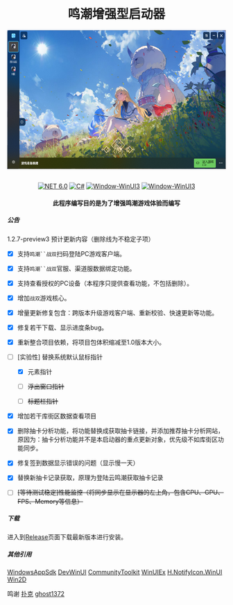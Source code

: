 <div align="center">
   <h1>鸣潮增强型启动器</h1>
   <img align="center" height="400" src="img/main.png" alt="Main" style="zoom:80%;" data-align="center">
   <br/>
   <br/>

   [![NET 6.0](https://img.shields.io/badge/dotnet-8.0-purple.svg?style=flat-square&color=512bd4)](https://learn.microsoft.com/zh-cn/dotnet/core/whats-new/dotnet-7)
   [![C#](https://img.shields.io/badge/CSharp-14.0-purple.svg?style=flat-square&color=512bd4)](https://learn.microsoft.com/zh-cn/dotnet/csharp/)
   [![Window-WinUI3](https://img.shields.io/badge/WindowsAppSDK-v1.6-blue)](https://learn.microsoft.com/en-us/windows/apps/windows-app-sdk/)
   [![Window-WinUI3](https://img.shields.io/badge/AOT-purple)](https://learn.microsoft.com/zh-cn/dotnet/core/deploying/native-aot/interop/)

</div>

<div align="center">

<h4> 此程序编写目的是为了增强鸣潮游戏体验而编写 </h4>

</div>

##### 公告

1.2.7-preview3 预计更新内容（删除线为不稳定子项）

- [x] 支持`鸣潮``战双`扫码登陆PC游戏客户端。

- [x] 支持`鸣潮``战双`官服、渠道服数据绑定功能。

- [x] 支持查看授权的PC设备（本程序只提供查看功能，不包括删除）。

- [x] 增加`战双`游戏核心。

- [x] 增量更新修复包含：跨版本升级游戏客户端、重新校验、快速更新等功能。

- [x] 修复若干下载、显示进度条bug。

- [x] 重新整合项目依赖，将项目包体积缩减至1.0版本大小。

- [ ] [实验性] 替换系统默认鼠标指针
  
  - [x] 元素指针
  
  - [ ] ~~浮出窗口指针~~
  
  - [ ] ~~标题栏指针~~

- [x] 增加若干库街区数据查看项目

- [x] 删除抽卡分析功能，将功能替换成获取抽卡链接，并添加推荐抽卡分析网站，原因为：抽卡分析功能并不是本启动器的重点更新对象，优先级不如库街区功能同步。

- [x] 修复签到数据显示错误的问题（显示慢一天）
- [x] 替换新抽卡记录获取，原理为登陆云鸣潮获取抽卡记录

- [ ] ~~[等待测试稳定]性能监控（将同步显示在显示器的左上角，包含CPU、GPU、FPS、Memory等信息）~~


##### 下载

进入到<a href="https://github.com/BlameTwo/WutheringWavesTool/releases">Release</a>页面下载最新版本进行安装。

##### 其他引用
[WindowsAppSdk](https://github.com/microsoft/WindowsAppSDK)
[DevWinUI](https://github.com/ghost1372/DevWinUI)
[CommunityToolkit](https://github.com/CommunityToolkit)
[WinUIEx](https://github.com/dotMorten/WinUIEx)
[H.NotifyIcon.WinUI](https://github.com/HavenDV/H.NotifyIcon)
[Win2D](https://github.com/microsoft/Win2D)

鸣谢
[扑克](https://github.com/Poker-sang)
[ghost1372](https://github.com/ghost1372)
